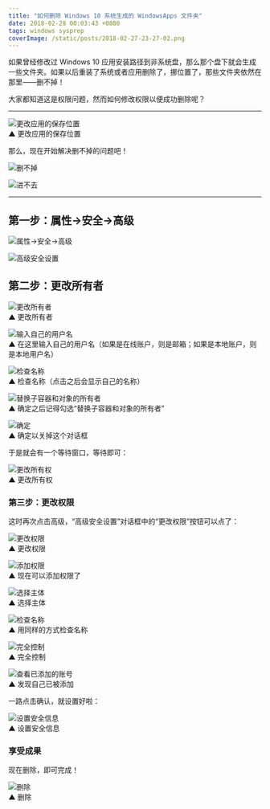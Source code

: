 ```yaml
---
title: "如何删除 Windows 10 系统生成的 WindowsApps 文件夹"
date: 2018-02-28 00:03:43 +0800
tags: windows sysprep
coverImage: /static/posts/2018-02-27-23-27-02.png
---
```


如果曾经修改过 Windows 10 应用安装路径到非系统盘，那么那个盘下就会生成一些文件夹。如果以后重装了系统或者应用删除了，挪位置了，那些文件夹依然在那里——删不掉！

大家都知道这是权限问题，然而如何修改权限以便成功删除呢？

---

![更改应用的保存位置](/static/posts/2018-02-27-23-27-02.png)  
▲ 更改应用的保存位置

那么，现在开始解决删不掉的问题吧！

![删不掉](/static/posts/2018-02-27-23-35-59.png)

![进不去](/static/posts/2018-02-27-23-42-28.png)

---

## 第一步：属性→安全→高级

![属性→安全→高级](/static/posts/2018-02-27-23-43-28.png)

![高级安全设置](/static/posts/2018-02-27-23-44-09.png)

## 第二步：更改所有者

![更改所有者](/static/posts/2018-02-27-23-44-57.png)  
▲ 更改所有者

![输入自己的用户名](/static/posts/2018-02-27-23-45-24.png)  
▲ 在这里输入自己的用户名（如果是在线账户，则是邮箱；如果是本地账户，则是本地用户名）

![检查名称](/static/posts/2018-02-27-23-46-34.png)  
▲ 检查名称（点击之后会显示自己的名称）

![替换子容器和对象的所有者](/static/posts/2018-02-27-23-48-17.png)  
▲ 确定之后记得勾选“替换子容器和对象的所有者”

![确定](/static/posts/2018-02-27-23-49-29.png)  
▲ 确定以关掉这个对话框

于是就会有一个等待窗口，等待即可：

![更改所有权](/static/posts/2018-02-27-23-58-56.png)  
▲ 更改所有权

### 第三步：更改权限

这时再次点击高级，“高级安全设置”对话框中的“更改权限”按钮可以点了：

![更改权限](/static/posts/2018-02-27-23-51-16.png)  
▲ 更改权限

![添加权限](/static/posts/2018-02-27-23-52-47.png)  
▲ 现在可以添加权限了

![选择主体](/static/posts/2018-02-27-23-53-35.png)  
▲ 选择主体

![检查名称](/static/posts/2018-02-27-23-46-34.png)  
▲ 用同样的方式检查名称

![完全控制](/static/posts/2018-02-27-23-55-20.png)  
▲ 完全控制

![查看已添加的账号](/static/posts/2018-02-27-23-55-54.png)  
▲ 发现自己已被添加

一路点击确认，就设置好啦：

![设置安全信息](/static/posts/2018-02-27-23-56-33.png)  
▲ 设置安全信息

### 享受成果

现在删除，即可完成！

![删除](/static/posts/2018-02-28-00-02-59.png)  
▲ 删除

